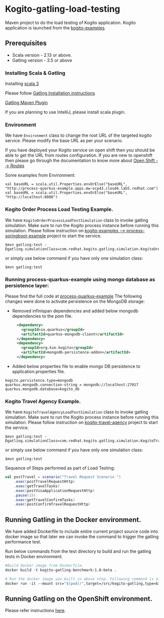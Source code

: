 Kogito-gatling-load-testing
=========================
Maven project to do the load testing of Kogito application. Kogito application is launched from the [kogito-examples](https://github.com/kiegroup/kogito-examples). 

## Prerequisites
* Scala version - 2.13 or above.
* Gatling version - 3.5 or above

### Installing Scala & Gatling
Installing [scala 3](https://www.scala-lang.org/download/scala3.html)

Please follow [Gatling Installation instructions](https://gatling.io/docs/gatling/tutorials/installation/)

[Gatling Maven Plugin](https://gatling.io/docs/gatling/reference/current/extensions/maven_plugin/)

If you are planning to use IntelliJ, please install scala plugin.

### Environment

We have `Environment` class to change the root URL of the targeted kogito service. Please modify the base URL as per your scenario.

If you have deployed your Kogito service on open shift then you should be able to get the URL from routes configuration. If you are new to openshift then please go through the documentation to know more about [Open Shift --> Routes](https://docs.openshift.com/dedicated/3/getting_started/access_your_services.html)

Some examples from Environment:

```
val baseURL = scala.util.Properties.envOrElse("baseURL", "http://process-quarkus-example.apps.mw-ocp43.cloud4.lab5.redhat.com")
val baseURL = scala.util.Properties.envOrElse("baseURL", "http://localhost:8080")
```

### Kogito Order Process Load Testing Example.

We have `KogitoOrderProcessLoadTestSimulation` class to invoke gatling simulation. Make sure to run the Kogito process instance before running this simulation. Please follow instruction on [kogito-examples --> process-springboot-example](https://github.com/kiegroup/kogito-examples/tree/stable/process-springboot-example) project to start the service.

    $mvn gatling:test -Dgatling.simulationClass=com.redhat.kogito.gatling.simulation.KogitoOrderProcessLoadTestSimulation

or simply use below command if you have only one simulation class:

    $mvn gatling:test

### Running process-quarkus-example using mongo database as persistence layer:

Please find the full code at [process-quarkus-example](../../test-apps/process-quarkus-example)
The following changes were done to activate persistence on the MongoDB storage:
* Removed infinispan dependencies and added below mongodb dependencies to the pom file.
  ```xml
    <dependency>
      <groupId>io.quarkus</groupId>
      <artifactId>quarkus-mongodb-client</artifactId>
    </dependency>
    <dependency>
      <groupId>org.kie.kogito</groupId>
      <artifactId>mongodb-persistence-addon</artifactId>
    </dependency>
  ```
* Added below properties file to enable mongo DB persistence to application.properties file.
```properties
kogito.persistence.type=mongodb
quarkus.mongodb.connection-string = mongodb://localhost:27017
quarkus.mongodb.database=kogito_db
```

### Kogito Travel Agency Example.

We have `KogitoTravelAgencyLoadTestSimulation` class to invoke gatling simulation. Make sure to run the Kogito process instance before running this simulation. Please follow instruction on [kogito-travel-agency](https://github.com/kiegroup/kogito-examples/tree/stable/kogito-travel-agency) project to start the service.

    $mvn gatling:test -Dgatling.simulationClass=com.redhat.kogito.gatling.simulation.KogitoTravelAgencyLoadTestSimulation

or simply use below command if you have only one simulation class:

    $mvn gatling:test


Sequence of Steps performed as part of Load Testing:

```scala
val postTravel = scenario("Travel Request Scenario ")
    .exec(postTravelRequestHttp)
    .exec(getTravelTasks)
    .exec(postVisaApplicationRequestHttp)
    .pause(15)
    .exec(getTravelConfirmTasks)
    .exec(postConfirmTravelRequestHttp)
```

## Running Gatling in the Docker environment.

We have added Dockerfile to include entire current project source code into docker image so that later we can invoke the command to trigger the gatling performance test.

Run below commands from the test directory to build and run the gatling tests in Docker environment.  

```dockerfile
#Build docker image from Dockerfile.
docker build -t kogito-gatling-benchmark:1.0-beta .

# Run the docker image you built in above step. Following command is also mounting the working directory on docker image so that we can access the gatling reports later.
docker run -it --mount src="$(pwd)/",target=/src/kogito-gatling,type=bind kogito-gatling-benchmark:1.0-beta
```

## Running Gatling on the OpenShift environment.

Please refer instructions [here](open-shift).